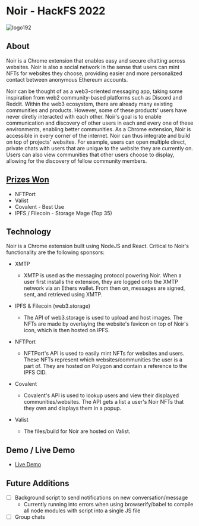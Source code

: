 # Noir - HackFS 2022

![logo192](https://user-images.githubusercontent.com/80741503/180339623-910f0a20-7e8a-470d-9f18-87b681e344e1.png)

## About

Noir is a Chrome extension that enables easy and secure chatting across websites. Noir is also a social network in the sense that users can mint NFTs for websites they choose, providing easier and more personalized contact between anonymous Ethereum accounts.

Noir can be thought of as a web3-oriented messaging app, taking some inspiration from web2 community-based platforms such as Discord and Reddit. Within the web3 ecosystem, there are already many existing communities and products. However, some of these products' users have never diretly interacted with each other. Noir's goal is to enable communication and discovery of other users in each and every one of these environments, enabling better communities. As a Chrome extension, Noir is accessible in every corner of the internet. Noir can thus integrate and build on top of projects' websites. For example, users can open multiple direct, private chats with users that are unique to the website they are currently on. Users can also view communities that other users choose to display, allowing for the discovery of fellow community members.

## [Prizes Won](https://ethglobal.com/showcase/noir-fe3rp)
- NFTPort
- Valist
- Covalent - Best Use
- IPFS / Filecoin - Storage Mage (Top 35)

## Technology

Noir is a Chrome extension built using NodeJS and React. Critical to Noir's functionality are the following sponsors:
- XMTP
  - XMTP is used as the messaging protocol powering Noir. When a user first installs the extension, they are logged onto the XMTP network via an Ethers wallet. From then on, messages are signed, sent, and retrieved using XMTP.

- IPFS & Filecoin (web3.storage)
  - The API of web3.storage is used to upload and host images. The NFTs are made by overlaying the website's favicon on top of Noir's icon, which is then hosted on IPFS.

- NFTPort
  - NFTPort's API is used to easily mint NFTs for websites and users. These NFTs represent which websites/communities the user is a part of. They are hosted on Polygon and contain a reference to the IPFS CID.

- Covalent
  - Covalent's API is used to lookup users and view their displayed communities/websites. The API gets a list a user's Noir NFTs that they own and displays them in a popup.

- Valist
  - The files/build for Noir are hosted on Valist.

## Demo / Live Demo
- [Live Demo](https://github.com/dev-matthew/hackfs2022/blob/react/LIVEDEMO.md)

## Future Additions

- [ ] Background script to send notifications on new conversation/message
  - Currently running into errors when using browserify/babel to compile all node modules with script into a single JS file
- [ ] Group chats
